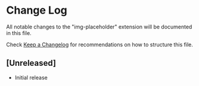 # Change Log

All notable changes to the "img-placeholder" extension will be documented in this file.

Check [Keep a Changelog](http://keepachangelog.com/) for recommendations on how to structure this file.

## [Unreleased]

- Initial release